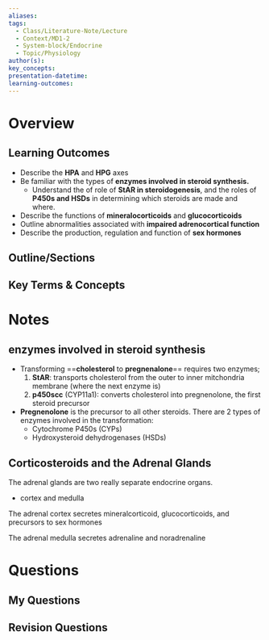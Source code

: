 ```yaml
---
aliases:
tags:
  - Class/Literature-Note/Lecture
  - Context/MD1-2
  - System-block/Endocrine
  - Topic/Physiology
author(s):
key_concepts:
presentation-datetime:
learning-outcomes:
---
```



# Overview
## Learning Outcomes
- Describe the **HPA** and **HPG** axes
- Be familiar with the types of **enzymes involved in steroid synthesis.**
	- Understand the of role of **StAR in steroidogenesis**, and the roles of **P450s and HSDs** in determining which steroids are made and where.
- Describe the functions of **mineralocorticoids** and **glucocorticoids**
- Outline abnormalities associated with **impaired adrenocortical function**
- Describe the production, regulation and function of **sex hormones**
## Outline/Sections

## Key Terms & Concepts


# Notes
## enzymes involved in steroid synthesis
- Transforming ==**cholesterol** to **pregnenalone**== requires two enzymes;
	1. **StAR**: transports cholesterol from the outer to inner mitchondria membrane (where the next enzyme is)
	2. **p450scc** (CYP11a1): converts cholesterol into pregnenolone, the first steroid precursor
- **Pregnenolone** is the precursor to all other steroids. There are 2 types of enzymes involved in the transformation:
	- Cytochrome P450s (CYPs)
	- Hydroxysteroid dehydrogenases (HSDs)

## Corticosteroids and the Adrenal Glands
The adrenal glands are two really separate endocrine organs.
- cortex and medulla

The adrenal cortex secretes mineralcorticoid, glucocorticoids, and precursors to sex hormones

The adrenal medulla secretes adrenaline and noradrenaline


# Questions

## My Questions
## Revision Questions




